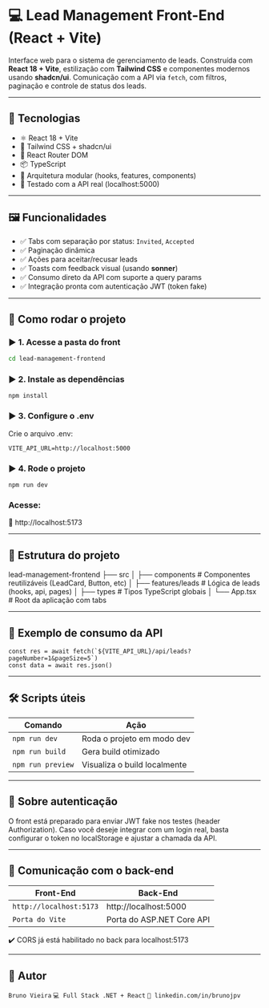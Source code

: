# 💻 Lead Management Front-End (React + Vite)

Interface web para o sistema de gerenciamento de leads. Construída com **React 18 + Vite**, estilização com **Tailwind CSS** e componentes modernos usando **shadcn/ui**. Comunicação com a API via `fetch`, com filtros, paginação e controle de status dos leads.

---

## 🧰 Tecnologias

- ⚛️ React 18 + Vite
- 🎨 Tailwind CSS + shadcn/ui
- 🚦 React Router DOM
- 📦 TypeScript
- 🍃 Arquitetura modular (hooks, features, components)
- 🧪 Testado com a API real (localhost:5000)

---

## 🖼️ Funcionalidades

- ✅ Tabs com separação por status: `Invited`, `Accepted`
- ✅ Paginação dinâmica
- ✅ Ações para aceitar/recusar leads
- ✅ Toasts com feedback visual (usando **sonner**)
- ✅ Consumo direto da API com suporte a query params
- ✅ Integração pronta com autenticação JWT (token fake)

---

## 🚀 Como rodar o projeto

### ▶️ 1. Acesse a pasta do front

```bash
cd lead-management-frontend
```

### ▶️ 2. Instale as dependências

```
npm install
```

### ▶️ 3. Configure o .env

Crie o arquivo .env:

```
VITE_API_URL=http://localhost:5000
```

### ▶️ 4. Rode o projeto

```
npm run dev
```

### Acesse:

📎 http://localhost:5173

---

## 🧩 Estrutura do projeto

lead-management-frontend
├── src
│   ├── components         # Componentes reutilizáveis (LeadCard, Button, etc)
│   ├── features/leads     # Lógica de leads (hooks, api, pages)
│   ├── types              # Tipos TypeScript globais
│   └── App.tsx            # Root da aplicação com tabs

---

## 📘 Exemplo de consumo da API

```
const res = await fetch(`${VITE_API_URL}/api/leads?pageNumber=1&pageSize=5`)
const data = await res.json()
```

---

## 🛠️ Scripts úteis

| Comando           | Ação                         |
|-------------------|------------------------------|
| `npm run dev`     | Roda o projeto em modo dev   |
| `npm run build`   | Gera build otimizado         |
| `npm run preview` | Visualiza o build localmente |

---

## 🔐 Sobre autenticação

O front está preparado para enviar JWT fake nos testes (header Authorization).
Caso você deseje integrar com um login real, basta configurar o token no localStorage e ajustar a chamada da API.

---

## 🤝 Comunicação com o back-end

| Front-End	              | Back-End                  |
|-------------------------|---------------------------|
| `http://localhost:5173` | http://localhost:5000     |
| `Porta do Vite`	        | Porta do ASP.NET Core API |

✔️ CORS já está habilitado no back para localhost:5173

---

## 🙌 Autor

`Bruno Vieira`
`💻 Full Stack .NET + React`
`🔗 linkedin.com/in/brunojpv`

